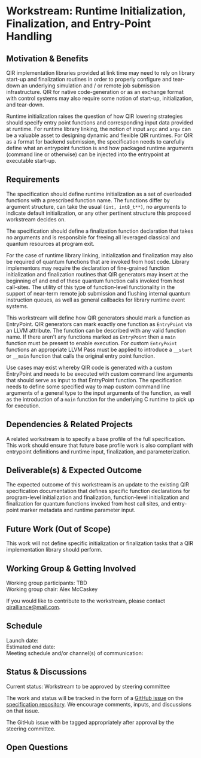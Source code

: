 # Workstream: Runtime Initialization, Finalization, and Entry-Point Handling

## Motivation & Benefits

QIR implementation libraries provided at link time may need to rely on library
start-up and finalization routines in order to properly configure and tear-down
an underlying simulation and / or remote job submission infrastructure. QIR for
native code-generation or as an exchange format with control systems may also
require some notion of start-up, initialization, and tear-down.

Runtime initialization raises the question of how QIR lowering strategies
should specify entry point functions and corresponding input data provided
at runtime. For runtime library linking, the notion of input `argc` and
`argv` can be a valuable asset to designing dynamic and flexible QIR
runtimes. For QIR as a format for backend submission, the specification
needs to carefully define what an entrypoint function is and how packaged
runtime arguments (command line or otherwise) can be injected into the
entrypoint at executable start-up.

## Requirements

The specification should define runtime initialization as a set of overloaded
functions with a prescribed function name. The functions differ by argument
structure, can take the usual `(int, int8_t**)`, no arguments to indicate
default initialization, or any other pertinent structure this proposed
workstream decides on.

The specification should define a finalization function declaration that
takes no arguments and is responsible for freeing all leveraged classical
and quantum resources at program exit.

For the case of runtime library linking, initialization and finalization may
also be required of quantum functions that are invoked from host code. Library
implementors may require the declaration of fine-grained function
initialization and finalization routines that QIR generators may insert at
the beginning of and end of these quantum function calls invoked from host
call-sites. The utility of this type of function-level functionality in the
support of near-term remote job submission and flushing internal quantum
instruction queues, as well as general callbacks for library runtime
event systems.

This workstream will define how QIR generators should mark a function as
EntryPoint. QIR generators can mark exactly one function as `EntryPoint`
via an LLVM attribute. The function can be described with any valid function
name. If there aren't any functions marked as `EntryPoint` then a `main`
function must be present to enable execution. For custom `EntryPoint`
functions an appropriate LLVM Pass must be applied to introduce a `__start`
or `__main` function that calls the original entry point function.

Use cases may exist whereby QIR code is generated with a custom EntryPoint and
needs to be executed with custom command line arguments that should serve as
input to that EntryPoint function. The specification needs to define some
specified way to map custom command line arguments of a general type to the
input arguments of the function, as well as the introduction of a `main`
function for the underlying C runtime to pick up for execution.

## Dependencies & Related Projects

A related workstream is to specify a base profile of the full specification.
This work should ensure that future base profile work is also compliant with
entrypoint definitions and runtime input, finalization, and parameterization.

## Deliverable(s) & Expected Outcome

The expected outcome of this workstream is an update to the existing QIR
specification documentation that defines specific function declarations
for program-level initialization and finalization, function-level
initialization and finalization for quantum functions invoked from host
call sites, and entry-point marker metadata and runtime parameter input.

## Future Work (Out of Scope)

This work will not define specific initialization or finalization tasks
that a QIR implementation library should perform.

## Working Group & Getting Involved

Working group participants: TBD <br/>
Working group chair: Alex McCaskey

If you would like to contribute to the workstream, please contact
[qiralliance@mail.com](mailto:qiralliance@mail.com).

## Schedule

Launch date: <br/>
Estimated end date: <br/>
Meeting schedule and/or channel(s) of communication:

## Status & Discussions

Current status: Workstream to be approved by steering committee

The work and status will be tracked in the form of a [GitHub
issue](https://github.com/qir-alliance/qir-spec/issues) on the [specification
repository](https://github.com/qir-alliance/qir-spec). We encourage comments,
inputs, and discussions on that issue.

The GitHub issue with be tagged appropriately after approval by the steering
committee.

## Open Questions
